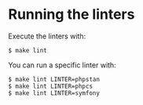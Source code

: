 # Running the linters

Execute the linters with:

```console
$ make lint
```

You can run a specific linter with:

```console
$ make lint LINTER=phpstan
$ make lint LINTER=phpcs
$ make lint LINTER=symfony
```
